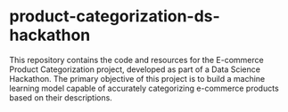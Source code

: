 # product-categorization-ds-hackathon
This repository contains the code and resources for the E-commerce Product Categorization project, developed as part of a Data Science Hackathon. The primary objective of this project is to build a machine learning model capable of accurately categorizing e-commerce products based on their descriptions.
